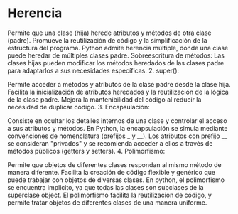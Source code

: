 # Herencia

Permite que una clase (hija) herede atributos y métodos de otra clase (padre).
Promueve la reutilización de código y la simplificación de la estructura del programa.
Python admite herencia múltiple, donde una clase puede heredar de múltiples clases padre.
Sobreescritura de métodos: Las clases hijas pueden modificar los métodos heredados de las clases padre para adaptarlos a sus necesidades específicas.
2. super():

Permite acceder a métodos y atributos de la clase padre desde la clase hija.
Facilita la inicialización de atributos heredados y la reutilización de la lógica de la clase padre.
Mejora la mantenibilidad del código al reducir la necesidad de duplicar código.
3. Encapsulación:

Consiste en ocultar los detalles internos de una clase y controlar el acceso a sus atributos y métodos.
En Python, la encapsulación se simula mediante convenciones de nomenclatura (prefijos _ y __).
Los atributos con prefijo __ se consideran "privados" y se recomienda acceder a ellos a través de métodos públicos (getters y setters).
4. Polimorfismo:

Permite que objetos de diferentes clases respondan al mismo método de manera diferente.
Facilita la creación de código flexible y genérico que puede trabajar con objetos de diversas clases.
En python, el polimorfismo se encuentra implicito, ya que todas las clases son subclases de la superclase object.
El polimorfismo facilita la reutilizacion de código, y permite tratar objetos de diferentes clases de una manera uniforme.